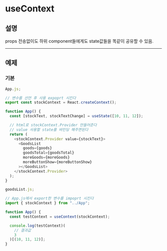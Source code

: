 # useContext

## 설명

props 전송없이도 하위 component들에게도 state값들을 똑같이 공유할 수 있음.

---

## 예제

### 기본

```javascript
App.js;

// 변수를 선언 후 사용 expoprt 시킨다
export const stockContext = React.createContext();

function App() {
  const [stockText, stockTextChange] = useState([10, 11, 12]);

  // html로 stockContext.Provider 만들어준다
  // value 사용할 state를 바인딩 해주면된다
  return (
    <stockContext.Provider value={stockText}>
      <GoodsList
        goods={goods}
        goodsTotal={goodsTotal}
        moreGoods={moreGoods}
        moreButtonShow={moreButtonShow}
      ></GoodsList>
    </stockContext.Provider>
  );
}
```

```javascript
goodsList.js;

// App.js에서 export한 변수를 impoprt 시킨다
import { stockContext } from "../App";

function App() {
  const testContext = useContext(stockContext);

  console.log(testContext)(
    // 결과값
    3
  )[(10, 11, 12)];
}
```
